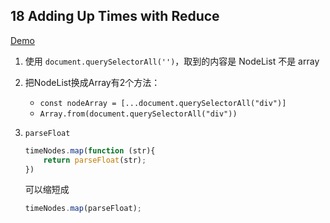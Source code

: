 ## 18 Adding Up Times with Reduce

[Demo](https://joannewsj.github.io/JavaScript30/18%20-%20Adding%20Up%20Times%20with%20Reduce/)

1. 使用 `document.querySelectorAll('')`，取到的内容是 NodeList 不是 array

2. 把NodeList换成Array有2个方法：
   - `const nodeArray = [...document.querySelectorAll("div")]`
   - `Array.from(document.querySelectorAll("div"))`  

3. `parseFloat`
    ``` Javascript
    timeNodes.map(function (str){
        return parseFloat(str);
    })
    ```
    可以缩短成
    ``` Javascript
    timeNodes.map(parseFloat);
    ```
